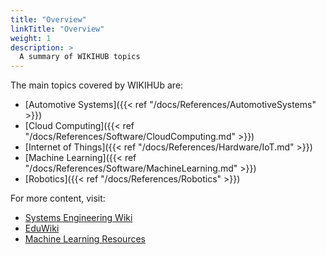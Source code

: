 ```yaml
---
title: "Overview"
linkTitle: "Overview"
weight: 1
description: >
  A summary of WIKIHUB topics
---
```


The main topics covered by WIKIHUb are:

* [Automotive Systems]({{< ref "/docs/References/AutomotiveSystems" >}})
* [Cloud Computing]({{< ref "/docs/References/Software/CloudComputing.md" >}})
* [Internet of Things]({{< ref "/docs/References/Hardware/IoT.md" >}})
* [Machine Learning]({{< ref "/docs/References/Software/MachineLearning.md" >}})
* [Robotics]({{< ref "/docs/References/Robotics" >}})

For more content, visit:

* [Systems Engineering Wiki](https://github.com/Mechatronics3D/SystemsEngineering)
* [EduWiki](https://github.com/wikihub/eduwiki)
* [Machine Learning Resources](http://machinelearning.mechatronics3d.com/pages/references/)

